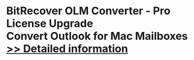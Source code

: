# BitRecover OLM Converter - Pro License Upgrade<br />Convert Outlook for Mac Mailboxes<br />[>> Detailed information](https://secure.shareit.com/shareit/product.html?productid=301002098&affiliateid=200057808)